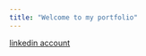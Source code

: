 ```yaml
---
title: "Welcome to my portfolio"
---
```


[linkedin account](www.linkedin.com/in/hazem-shehawy-5980271b1)
